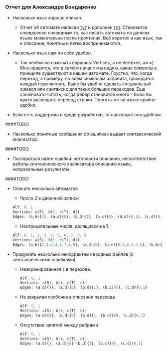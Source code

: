 ### Отчет для Александра Бондаренко

   * Насколько язык хорошо описан.
        * Отчет об автомате написан [тут](https://github.com/AlexandrBon/fl-2021-hse-win/blob/HW01/3%2C%204.pdf) 
         и дополнен [тут](https://github.com/AlexandrBon/fl-2021-hse-win/blob/HW02/2-fixed.pdf). Становится 
         совершенно очевидным то, как писать автоматы на данном языке моментально после 
         прочтения. Всё коротко и как язык, так и описание, понятны и легко воспринимаются. 
   
   * Насколько язык сам по себе удобен.
        *  Так необычно называть вершины Vertices, а не Vertexes, ай =)
         Мне нравится, что в самом начале мы видим, какие символы в принципе существуют в нашем автомате.
         Грустно, что, когда переход, к примеру, по всем символам алфавита, приходится каждый перечислять.
         Было бы удобно сделать специальный символ или синтаксис для таких больших переходов. 
         Еще сложновато читать, когда ребер становится много - было бы круто разрешить перевод строки.
         Прогать же на языке крайне удобно.
   
   * Если есть поддержка в среде разработки, то насколько она удобная.
    
####TODO
   
   * Насколько понятные сообщения об ошибках выдает синтаксический анализатор.
   
####TODO
   
   * Постараться найти ошибки: неточности описания, несоответствие работы синтаксического анализатора описанию языка, неправильные результаты
   
####TODO
   
   * Описать несколько автоматов
        * Число 2 в двоичной записи
        ```javascript
     Alf: 0, 1
     Vertices: a(S), b(), c(T), d()
     Edges: (a,b){1}, (a,d){0}, (b,d){1}, (b,c){0}, (d,d){0,1}, (c,d){0,1}
        ```
       * Неотрицательные числа, делящиеся на 5
       ```javascript
     Alf: 0, 1, 2, 3, 4, 5, 6, 7, 8, 9
     Vertices: a(S), b(), c(T), d()
     Edges: (a,b){1,2,3,4,6,7,8,9}, (a,d){0}, (b,c){0,1,2,3,4,5}, (b,b){1,2,3,4,6,7,8,9}, (d,d){0,1,2,3,4,6,7,8,9}, (c,b){1,2,3,4,5,6,7,8,9}, (a,c){5}
        ```
        
   * Придумать несколько некорректных входных файлов (с синтаксическими ошибками)
   
       * Неэкранированная `}` в переходе. 
           ```javascript
         Alf: 0, 1
         Vertices: a(S), b(), c(T), d()
         Edges: (a,b){}}, (a,d){0}, (b,d){1}, (b,c){0}, (c,d){0,1}
            ```
       * Не закрытая скобочка в описании перехода
           ```javascript
         Alf: 0, 1
         Vertices: a(S), b(), c(T), d()
         Edges: (a,b){0}, (a,d){0}, (b,d){1, (b,c){0}, (c,d){0,1}
            ```
         
       * Отсутствие запятой между ребрами
           ```javascript
         Alf: 0, 1
         Vertices: a(S), b(), c(T), d()
         Edges: (a,b){}, (a,d){0} (b,d){1}, (b,c){0}, (c,d){0,1}
            ```